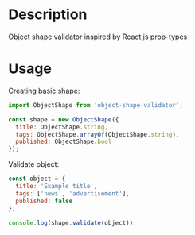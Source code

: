 # Description
Object shape validator inspired by React.js prop-types

# Usage

Creating basic shape:
```js
import ObjectShape from 'object-shape-validator';

const shape = new ObjectShape({
  title: ObjectShape.string,
  tags: ObjectShape.arrayOf(ObjectShape.string),
  published: ObjectShape.bool
});
```
Validate object:
```js
const object = {
  title: 'Example title',
  tags: ['news', 'advertisement'],
  published: false
};

console.log(shape.validate(object));
```